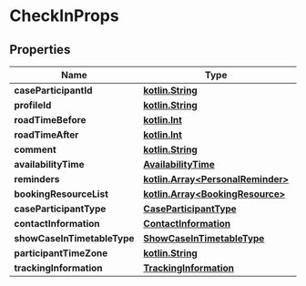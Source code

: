 # CheckInProps

## Properties
Name | Type | Description | Notes
------------ | ------------- | ------------- | -------------
**caseParticipantId** | [**kotlin.String**](.md) |  |  [optional]
**profileId** | [**kotlin.String**](.md) |  |  [optional]
**roadTimeBefore** | [**kotlin.Int**](.md) |  |  [optional]
**roadTimeAfter** | [**kotlin.Int**](.md) |  |  [optional]
**comment** | [**kotlin.String**](.md) |  |  [optional]
**availabilityTime** | [**AvailabilityTime**](AvailabilityTime.md) |  |  [optional]
**reminders** | [**kotlin.Array&lt;PersonalReminder&gt;**](PersonalReminder.md) |  |  [optional]
**bookingResourceList** | [**kotlin.Array&lt;BookingResource&gt;**](BookingResource.md) |  |  [optional]
**caseParticipantType** | [**CaseParticipantType**](CaseParticipantType.md) |  |  [optional]
**contactInformation** | [**ContactInformation**](ContactInformation.md) |  |  [optional]
**showCaseInTimetableType** | [**ShowCaseInTimetableType**](ShowCaseInTimetableType.md) |  |  [optional]
**participantTimeZone** | [**kotlin.String**](.md) |  |  [optional]
**trackingInformation** | [**TrackingInformation**](TrackingInformation.md) |  |  [optional]
